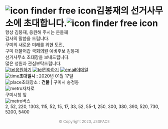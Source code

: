 <!DOCTYPE html>
<html>
<head>
<title>초대합니다 :-)</title>
<meta charset="utf-8" />
<meta name="viewport" content="width=device-width, initial-scale=1.0, maximum-scale=1.0, minimum-scale=1.0, user-scalable=yes" />

<meta property="og:site_name" content="babyparty" />
<meta property="og:title" content="김봉재의 선거사무소에 초대합니다" />
<meta property="og:description" content="2019년 1월 17일, 오셔서 김봉재의 도전을 응원해주세요!" />
<meta property="og:image" content="https://cloud.githubusercontent.com/assets/16554116/12774533/375b55dc-ca89-11e5-9829-e5984d1d2efa.jpg" />
<meta property="og:image" content="https://cloud.githubusercontent.com/assets/16554116/12774535/375cf090-ca89-11e5-8589-c69d0f62defb.jpg" />
<meta property="og:type" content="website" />
<meta property="og:url" content="rmsidtest.github.io" />

<link rel="stylesheet" type="text/css" href="https://cdn.jsdelivr.net/jquery.slick/1.5.9/slick.css"/>
<style>
* {
	margin: 0;
	padding: 0;
	-webkit-tap-highlight-color: rgba(0, 0, 0, 0);
	-moz-tap-highlight-color: rgba(0, 0, 0, 0);
	-webkit-text-size-adjust: 100%;
}

html,body {
	height: 100%;
}

body {
	background-color: #eee;
}

#wrap {
	max-width: 500px;
	margin: 0 auto;
	background-color: #fff;
	height: auto;
}

.img100 {
	max-width: 100%;
	width: auto !important;
	width: 100%;
}

#autoplay, .slide_wrap {
	position:relative;
	width:100%;
	overflow:hidden;
}

.content_wrap {
	font-size: 14px;
	text-align: center;
	padding-top: 15px;
	margin: 0 15px;
	color: #8d968c;
	line-height: 20px;
}

.content_wrap h1 {
	font-size: 15px;
	font-weight: bold;
	text-align: center;
	padding-bottom: 15px;
	color: #50a27f;
}

.content_wrap h1 img {
	height: 40px;
	vertical-align: middle;
}

.contact_wrap {
	text-align: center;
	padding-top: 15px;
}

.contact_wrap a {
	font-size: 15px;
	color: #2f302c;
	font-weight: bold;
	text-decoration: none;
	display: inline-block;
	padding: 10px;
	min-width: 40px;
	border-radius: 5px;
}

.contact_wrap a.bg1 {
	background-color: #bbedc8;
}

.contact_wrap a.bg2 {
	background-color: #9bddbe;
}

.contact_wrap a.bg3 {
	background-color: #ccf2cb;
}

.contact_wrap img {
	height: 15px;
	padding-right: 5px;
	vertical-align: middle;
	position: relative;
	top: -2px;
}

.date_wrap {
	margin: 0 15px;
	padding: 20px 0 0 0;
	text-align: left;
	font-size: 13px;
}

.date_wrap img {
	height: 15px;
	vertical-align: middle;
	position: relative;
	top: -2px;
	padding-right: 5px;
}

.addr_wrap {
	margin: 0 15px;
	padding: 10px 0;
	text-align: left;
	font-size: 13px;
}

.addr_wrap img {
	height: 15px;
	vertical-align: middle;
	position: relative;
	top: -2px;
	padding-right: 5px;
}

.map_wrap {
	margin: 0 15px;
	height: 200px;
	background-color: #ddd;
	text-align: center;
	font-size: 14px;
}

.tras_wrap {
	margin: 0 15px;
	font-size: 14px;
	padding-bottom: 20px;
}

.tras_wrap div {
	padding-top: 10px;
}

.tras_wrap div.what {
	color: #888;
}

.tras_wrap div.is {
	color: #8d968c;
	font-weight: bold;
	margin: 0 20px;
}

.tras_wrap img {
	height: 14px;
	vertical-align: middle;
	position: relative;
	top: -3px;
	padding-right: 5px;
}
.copy {
	font-size:12px;
	color:#888;
	text-align:center;
	padding-top:15px;
	padding-bottom:15px;
}
.slick-prev,.slick-next {
	display:none !important;
}
</style>
</head>
<body>
	<div id="wrap">
		<div class="slide_wrap">
			<div id="autoplay" style="display:none;">
				<!-- //이미지 추가 -->
				<img src="https://cloud.githubusercontent.com/assets/16554116/12774533/375b55dc-ca89-11e5-9829-e5984d1d2efa.jpg" class="img100" />
				<img src="https://cloud.githubusercontent.com/assets/16554116/12774535/375cf090-ca89-11e5-8589-c69d0f62defb.jpg" class="img100" />
				<img src="https://cloud.githubusercontent.com/assets/16554116/12774534/375c0694-ca89-11e5-8af1-88a7179c3ec1.jpg" class="img100" />
			</div>
		</div>
		<div class="content_wrap">
			<h1><img src="https://cdn0.iconfinder.com/data/icons/kameleon-free-pack/110/Party-Poppers-128.png" alt="icon finder free icon" />김봉재의 선거사무소에 초대합니다.<img src="https://cdn0.iconfinder.com/data/icons/kameleon-free-pack/110/Party-Poppers-128.png" alt="icon finder free icon" /></h1>
			항상 김봉재, 응원해 주시는 분들께<br />
			감사의 말씀을 드립니다.<br />
			구미의 새로운 미래를 위한 도전,<br />
			구미 더불어갑 국회의원 예비후보 김봉재 <br /> 선거사무소 초대장을 보내드립니다.<br />
		많은 성원과 관심부탁드립니다.
		</div>
		<div class="contact_wrap">
			<a href="tel:010-7107-7704" class="bg1"><img src="https://cdn4.iconfinder.com/data/icons/miu/24/device-iPhone-smartphone-vertical-glyph-128.png" alt="tel">응원하기</a>
			<a href="tel:010-7107-7704" class="bg2"><img src="https://cdn4.iconfinder.com/data/icons/miu/24/device-iPhone-smartphone-vertical-glyph-128.png" alt="tel">전화하기</a>
			<a href="mailto:rmsidtest@gmail.com" class="bg3"><img src="https://cdn4.iconfinder.com/data/icons/miu/24/common-email-envelope-mail-outline-stroke-128.png" alt="email" />이메일</a>
		</div>
		<div class="date_wrap">
			<span><img src="https://cdn2.iconfinder.com/data/icons/office-38/24/office-40-128.png" alt="time" /><strong>초대일시 : </strong>2020년 01월 17일
		<div class="addr_wrap">
			<span><img src="https://cdn4.iconfinder.com/data/icons/miu/24/house-home-real_estate-property-glyph-128.png" alt="place" />초대장소 : <strong>건물</strong> | 구미시 
송정동</span>
		</div>
		<div class="map_wrap" id="map"></div>
		<div class="tras_wrap">
			<div>
				<div class="what"><img src="https://cdn2.iconfinder.com/data/icons/vehicles-7/24/vehicles-04-128.png" alt="metro" />자차로</div>
				<div class="is">구미시청 앞</div>
			</div>
			<div>
				<div class="what"><img src="https://cdn2.iconfinder.com/data/icons/vehicles-7/24/vehicles-12-128.png" alt="metro" />버스</div>
				<div class="is">2, 52, 220, 1303, 115, 52, 15, 17, 33, 52, 55-1, 250, 300, 380, 390, 520, 730, 5200, 5400</div>
			</div>
		</div>
		<div class="copy">
			© Copyright 2020, JSSPACE
		</div>
	<script src="https://cdnjs.cloudflare.com/ajax/libs/jquery/1.12.0/jquery.min.js"></script>
	<script src="https://maps.googleapis.com/maps/api/js?signed_in=true"></script>
	<script src="https://cdnjs.cloudflare.com/ajax/libs/slick-carousel/1.5.9/slick.min.js"></script>
	<script>
	var latlng = "37.378100, 127.112298"; //구글맵에서 위치 검색 후, 맵을 클릭하면 나오는 하단의 좌표를 입력한다.

	function initMap() {
		if (latlng.length <= 0)
			return false;
		arr = latlng.split(",");
		if (arr.length <= 1)
			return false;

		var myLatLng = {
			lat : parseFloat($.trim(arr[0])),
			lng : parseFloat($.trim(arr[1]))
		};
		var map = new google.maps.Map(document.getElementById('map'), {
			zoom : 17,
			center : myLatLng
		});
		var arr = [];

		new google.maps.Marker({
			position : myLatLng,
			map : map
		});
	}
	$(function(e) {
		initMap();
		
		var targetEle = $("#autoplay");
		targetEle.find("img").css("cssText" , "width:" + targetEle.width() + "px !important;");
		targetEle.slick({
			slidesToShow : 1,
			slidesToScroll : 1,
			autoplay : true,
			autoplaySpeed : 2000,
			dots: false,
		  	infinite: true,
		  	variableWidth: true
		});
		targetEle.css({"display" : "block"});
		var tmpHeight = 0;
		targetEle.find("img").each(function(k, v) {
			var _this = $(this);
			if( tmpHeight == 0 || tmpHeight > _this.height() ) {
				tmpHeight = _this.height();
			}
		});
		$(".slide_wrap").height(tmpHeight);
	});
	
	</script>

